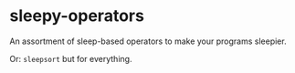 # sleepy-operators

An assortment of sleep-based operators to make your programs sleepier.

Or: `sleepsort` but for everything.